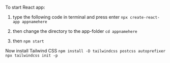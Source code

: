 To start React app:
1. type the following code in terminal and press enter
`npx create-react-app appnamehere`

2. then change the directory to the app-folder 
`cd appnamehere`
3. then 
`npm start`


Now install Tailwind CSS
`npm install -D tailwindcss postcss autoprefixer`
`npx tailwindcss init -p`

